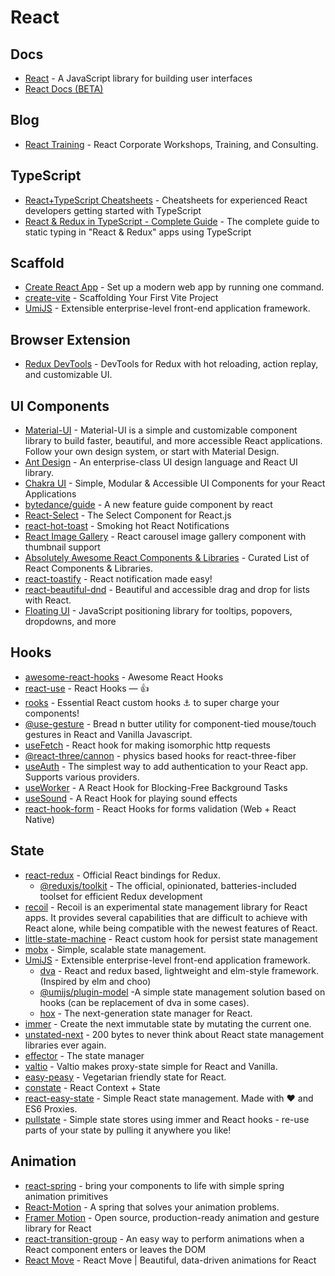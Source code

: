 
# React

## Docs

- [React](https://reactjs.org/) - A JavaScript library for building user interfaces
- [React Docs (BETA)](https://beta.reactjs.org/)

## Blog

- [React Training](https://reacttraining.com/blog) - React Corporate Workshops, Training, and Consulting.

## TypeScript

- [React+TypeScript Cheatsheets](https://github.com/typescript-cheatsheets/react) - Cheatsheets for experienced React developers getting started with TypeScript
- [React & Redux in TypeScript - Complete Guide](https://github.com/piotrwitek/react-redux-typescript-guide) - The complete guide to static typing in "React & Redux" apps using TypeScript

## Scaffold

- [Create React App](https://create-react-app.dev/) - Set up a modern web app by running one command.
- [create-vite](https://github.com/vitejs/vite/tree/main/packages/create-vite) - Scaffolding Your First Vite Project
- [UmiJS](https://umijs.org/) - Extensible enterprise-level front-end application framework.

## Browser Extension

- [Redux DevTools](https://github.com/reduxjs/redux-devtools) - DevTools for Redux with hot reloading, action replay, and customizable UI.

## UI Components

- [Material-UI](https://github.com/mui-org/material-ui) - Material-UI is a simple and customizable component library to build faster, beautiful, and more accessible React applications. Follow your own design system, or start with Material Design.
- [Ant Design](https://github.com/ant-design/ant-design) - An enterprise-class UI design language and React UI library.
- [Chakra UI](https://github.com/chakra-ui/chakra-ui) - Simple, Modular & Accessible UI Components for your React Applications
- [bytedance/guide](https://github.com/bytedance/guide) - A new feature guide component by react
- [React-Select](https://github.com/jedwatson/react-select) - The Select Component for React.js
- [react-hot-toast](https://github.com/timolins/react-hot-toast) - Smoking hot React Notifications
- [React Image Gallery](https://github.com/xiaolin/react-image-gallery) - React carousel image gallery component with thumbnail support
- [Absolutely Awesome React Components & Libraries](https://github.com/brillout/awesome-react-components) - Curated List of React Components & Libraries.
- [react-toastify](https://github.com/fkhadra/react-toastify) - React notification made easy!
- [react-beautiful-dnd](https://github.com/atlassian/react-beautiful-dnd) - Beautiful and accessible drag and drop for lists with React.
- [Floating UI](https://github.com/floating-ui/floating-ui) - JavaScript positioning library for tooltips, popovers, dropdowns, and more

## Hooks

- [awesome-react-hooks](https://github.com/rehooks/awesome-react-hooks) - Awesome React Hooks
- [react-use](https://github.com/streamich/react-use) - React Hooks — 👍
- [rooks](https://github.com/imbhargav5/rooks) - Essential React custom hooks ⚓ to super charge your components!
- [@use-gesture](https://github.com/pmndrs/use-gesture) - Bread n butter utility for component-tied mouse/touch gestures in React and Vanilla Javascript.
- [useFetch](https://github.com/ava/use-http) - React hook for making isomorphic http requests
- [@react-three/cannon](https://github.com/pmndrs/use-cannon) - physics based hooks for react-three-fiber
- [useAuth](https://github.com/Swizec/useAuth) - The simplest way to add authentication to your React app. Supports various providers.
- [useWorker](https://github.com/alewin/useWorker) - A React Hook for Blocking-Free Background Tasks
- [useSound](https://github.com/joshwcomeau/use-sound) - A React Hook for playing sound effects
- [react-hook-form](https://github.com/react-hook-form/react-hook-form) - React Hooks for forms validation (Web + React Native)

## State

- [react-redux](https://github.com/reduxjs/react-redux) - Official React bindings for Redux.
  - [@reduxjs/toolkit](https://github.com/reduxjs/redux-toolkit) - The official, opinionated, batteries-included toolset for efficient Redux development
- [recoil](https://github.com/facebookexperimental/recoil) - Recoil is an experimental state management library for React apps. It provides several capabilities that are difficult to achieve with React alone, while being compatible with the newest features of React.
- [little-state-machine](https://github.com/bluebill1049/little-state-machine) - React custom hook for persist state management
- [mobx](https://github.com/mobxjs/mobx) - Simple, scalable state management.
- [UmiJS](https://github.com/umijs) - Extensible enterprise-level front-end application framework.
  - [dva](https://github.com/dvajs/dva) - React and redux based, lightweight and elm-style framework. (Inspired by elm and choo)
  - [@umijs/plugin-model](https://github.com/umijs/plugins/tree/master/packages/plugin-model) -A simple state management solution based on hooks (can be replacement of dva in some cases).
  - [hox](https://github.com/umijs/hox) - The next-generation state manager for React.
- [immer](https://github.com/immerjs/immer) - Create the next immutable state by mutating the current one.
- [unstated-next](https://github.com/jamiebuilds/unstated-next) - 200 bytes to never think about React state management libraries ever again.
- [effector](https://github.com/effector/effector) - The state manager
- [valtio](https://github.com/pmndrs/valtio) - Valtio makes proxy-state simple for React and Vanilla.
- [easy-peasy](https://github.com/ctrlplusb/easy-peasy) - Vegetarian friendly state for React.
- [constate](https://github.com/diegohaz/constate) - React Context + State
- [react-easy-state](https://github.com/RisingStack/react-easy-state) - Simple React state management. Made with ❤️ and ES6 Proxies.
- [pullstate](https://github.com/lostpebble/pullstate) - Simple state stores using immer and React hooks - re-use parts of your state by pulling it anywhere you like!

## Animation

- [react-spring](https://react-spring.io/) - bring your components to life with simple spring animation primitives
- [React-Motion](https://github.com/chenglou/react-motion) - A spring that solves your animation problems.
- [Framer Motion](https://github.com/framer/motion) - Open source, production-ready animation and gesture library for React
- [react-transition-group](https://github.com/reactjs/react-transition-group) - An easy way to perform animations when a React component enters or leaves the DOM
- [React Move](https://github.com/sghall/react-move) - React Move | Beautiful, data-driven animations for React
